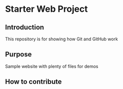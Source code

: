 # Starter Web Project

## Introduction
This repository is for showing how Git and GitHub work

## Purpose
Sample website with plenty of files for demos

## How to contribute
